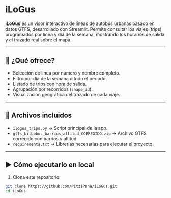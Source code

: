 # iLoGus

**iLoGus** es un visor interactivo de líneas de autobús urbanas basado en datos GTFS, desarrollado con Streamlit. Permite consultar los viajes (trips) programados por línea y día de la semana, mostrando los horarios de salida y el trazado real sobre el mapa.

---

## 🚀 ¿Qué ofrece?

- Selección de línea por número y nombre completo.
- Filtro por día de la semana o todo el periodo.
- Listado de trips con hora de salida.
- Agrupación por recorridos (`shape_id`).
- Visualización geográfica del trazado de cada viaje.

---

## 📂 Archivos incluidos

- `ilogus_trips.py` → Script principal de la app.
- `gtfs_bilbobus_barrios_altitud_CORREGIDO.zip` → Archivo GTFS corregido con barrios y altitud.
- `requirements.txt` → Librerías necesarias para ejecutar el proyecto.

---

## ▶️ Cómo ejecutarlo en local

1. Clona este repositorio:

```bash
git clone https://github.com/PitziPana/iLoGus.git
cd iLoGus
